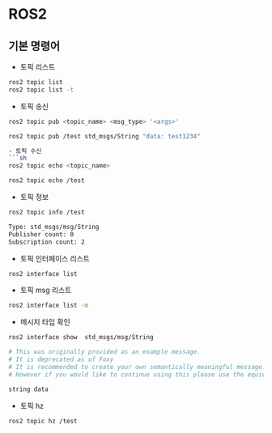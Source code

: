# ROS2
## 기본 명령어
- 토픽 리스트

```sh
ros2 topic list
ros2 topic list -t
```

- 토픽 송신

```sh
ros2 topic pub <topic_name> <msg_type> '<args>'

ros2 topic pub /test std_msgs/String "data: test1234"

- 토픽 수신
```sh
ros2 topic echo <topic_name>

ros2 topic echo /test
```

- 토픽 정보

```sh
ros2 topic info /test

Type: std_msgs/msg/String
Publisher count: 0
Subscription count: 2
```

- 토픽 인터페이스 리스트
```sh
ros2 interface list
```

- 토픽 msg 리스트
```sh
ros2 interface list -m
```


- 메시지 타입 확인
```sh
ros2 interface show  std_msgs/msg/String

# This was originally provided as an example message.
# It is deprecated as of Foxy
# It is recommended to create your own semantically meaningful message.
# However if you would like to continue using this please use the equivalent in example_msgs.

string data
```

- 토픽 hz

```sh
ros2 topic hz /test
```

